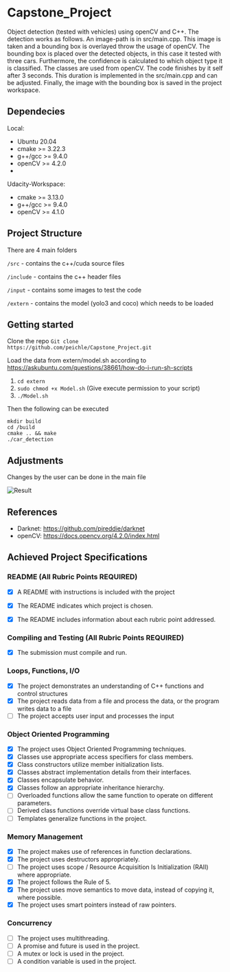 # Capstone_Project
Object detection (tested with vehicles) using openCV and C++.
The detection works as follows. An image-path is in src/main.cpp. This image is taken and a bounding box is overlayed throw the usage of openCV. The bounding box is placed over the detected objects, in this case it tested with three cars. Furthermore, the confidence is calculated to which object type it is classified. The classes are used from openCV. The code finishes by it self after 3 seconds. This duration is implemented in the src/main.cpp and can be adjusted. 
Finally, the image with the bounding box is saved in the project workspace.

## Dependecies
Local:
- Ubuntu 20.04
- cmake >= 3.22.3
- g++/gcc >= 9.4.0
- openCV >= 4.2.0
- 
Udacity-Workspace:
- cmake >= 3.13.0
- g++/gcc >= 9.4.0
- openCV >= 4.1.0

## Project Structure

There are 4 main folders

`/src` - contains the c++/cuda source files

`/include` - contains the c++ header files

`/input` - contains some images to test the code

`/extern` - contains the model (yolo3 and coco) which needs to be loaded 

## Getting started
Clone the repo
``` Git clone https://github.com/peichle/Capstone_Project.git ```

Load the data from extern/model.sh according to https://askubuntu.com/questions/38661/how-do-i-run-sh-scripts
1. ``` cd extern ```
2. ``` sudo chmod +x Model.sh ``` (Give execute permission to your script)
3. ``` ./Model.sh ```

Then the following can be executed
```
mkdir build
cd /build
cmake .. && make
./car_detection
```
## Adjustments 
Changes by the user can be done in the main file 

![Result](https://github.com/peichle/Capstone_Project/blob/main/image_output.jpg?raw=true)

## References
- Darknet: https://github.com/pjreddie/darknet
- openCV: https://docs.opencv.org/4.2.0/index.html


## Achieved Project Specifications

### README (All Rubric Points REQUIRED)
- [x] A README with instructions is included with the project
- [x] The README indicates which project is chosen.
- [x] The README includes information about each rubric point addressed.


### Compiling and Testing (All Rubric Points REQUIRED)
- [x] The submission must compile and run.

### Loops, Functions, I/O
- [x] The project demonstrates an understanding of C++ functions and control structures
- [x] The project reads data from a file and process the data, or the program writes data to a file 
- [ ] The project accepts user input and processes the input

### Object Oriented Programming
- [x] The project uses Object Oriented Programming techniques.
- [x] Classes use appropriate access specifiers for class members.
- [x] Class constructors utilize member initialization lists.
- [x] Classes abstract implementation details from their interfaces.
- [x] Classes encapsulate behavior.
- [x] Classes follow an appropriate inheritance hierarchy.
- [ ] Overloaded functions allow the same function to operate on different parameters.
- [ ] Derived class functions override virtual base class functions.
- [ ] Templates generalize functions in the project.

### Memory Management
- [x] The project makes use of references in function declarations.
- [x] The project uses destructors appropriately.
- [ ] The project uses scope / Resource Acquisition Is Initialization (RAII) where appropriate.
- [x] The project follows the Rule of 5.
- [x] The project uses move semantics to move data, instead of copying it, where possible.
- [x] The project uses smart pointers instead of raw pointers.

### Concurrency
- [ ] The project uses multithreading.
- [ ] A promise and future is used in the project.
- [ ] A mutex or lock is used in the project.
- [ ] A condition variable is used in the project.
